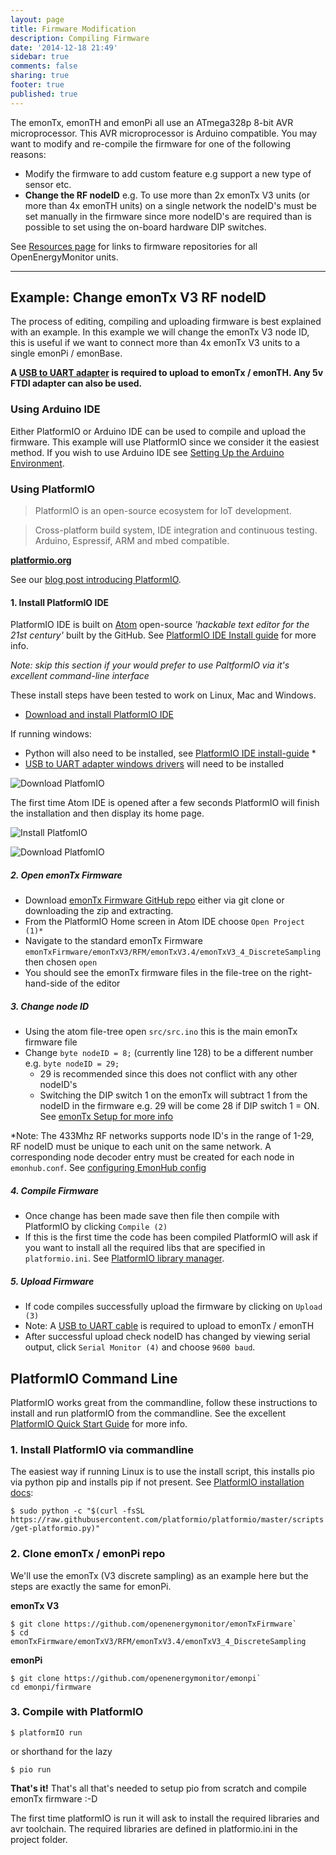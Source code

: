 ```yaml
---
layout: page
title: Firmware Modification
description: Compiling Firmware
date: '2014-12-18 21:49'
sidebar: true
comments: false
sharing: true
footer: true
published: true
---
```


The emonTx, emonTH and emonPi all use an ATmega328p 8-bit AVR microprocessor. This AVR microprocessor is Arduino compatible. You may want to modify and re-compile the firmware for one of the following reasons:

- Modify the firmware to add custom feature e.g support a new type of sensor etc.
- **Change the RF nodeID** e.g. To use more than 2x emonTx V3 units (or more than 4x emonTH units) on a single network the nodeID's must be set manually in the firmware since more nodeID's are required than is possible to set using the on-board hardware DIP switches.

See [Resources page](/technical/resources) for links to firmware repositories for all OpenEnergyMonitor units.  

***

## Example: Change emonTx V3 RF nodeID

The process of editing, compiling and uploading firmware is best explained with an example. In this example we will change the emonTx V3 node ID, this is useful if we want to connect more than 4x emonTx V3 units to a single emonPi / emonBase.

 **A [USB to UART adapter](https://shop.openenergymonitor.com/programmers) is required to upload to emonTx / emonTH. Any 5v FTDI adapter can also be used.**

### Using Arduino IDE

Either PlatformIO or Arduino IDE can be used to compile and upload the firmware. This example will use PlatformIO since we consider it the easiest method. If you wish to use Arduino IDE see [Setting Up the Arduino Environment](https://openenergymonitor.org/emon/buildingblocks/setting-up-the-arduino-environment).

### Using PlatformIO

> PlatformIO is an open-source ecosystem for IoT development.

> Cross-platform build system, IDE integration and continuous testing. Arduino, Espressif, ARM and mbed compatible.

[**platformio.org**](https://platformio.org)

See our [blog post introducing PlatformIO](https://blog.openenergymonitor.org/2016/06/platformio/).


#### 1. Install PlatformIO IDE

PlatformIO IDE is built on [Atom](https://atom.io) open-source *'hackable text editor for the 21st century'* built by the GitHub. See [PlatformIO IDE Install guide](http://docs.platformio.org/en/latest/ide/atom.html#ide-atom) for more info.

*Note: skip this section if your would prefer to use PaltformIO via it's excellent command-line interface*

These install steps have been tested to work on Linux, Mac and Windows.

- [Download and install PlatformIO IDE](http://platformio.org/platformio-ide)

If running windows:
- Python will also need to be installed, see [PlatformIO IDE install-guide](http://platformio.org/platformio-id) *
- [USB to UART adapter windows drivers](http://www.silabs.com/products/mcu/Pages/USBtoUARTBridgeVCPDrivers.aspx) will need to be installed



![Download PlatfomIO](/images/technical/pio-ide-download.png)

The first time Atom IDE is opened after a few seconds PlatformIO will finish the installation and then display its home page.

![Install PlatfomIO](/images/technical/pioide-installing.png)

![Download PlatfomIO](/images/technical/pioopen.png)

##### 2. Open emonTx Firmware

- Download [emonTx Firmware GitHub repo](github.com/openenergymonitor/emontxFirmware/) either via git clone or downloading the zip and extracting.
- From the PlatformIO Home screen in Atom IDE choose `Open Project (1)*`
- Navigate to the standard emonTx Firmware `emonTxFirmware/emonTxV3/RFM/emonTxV3.4/emonTxV3_4_DiscreteSampling` then chosen `open`
- You should see the emonTx firmware files in the file-tree on the right-hand-side of the editor


##### 3. Change node ID

- Using the atom file-tree open `src/src.ino` this is the main emonTx firmware file
- Change `byte nodeID = 8;` (currently line 128) to be a different number e.g. `byte nodeID = 29;`
  - 29 is recommended since this does not conflict with any other nodeID's
  - Switching the DIP switch 1 on the emonTx will subtract 1 from the nodeID in the firmware e.g. 29 will be come 28 if DIP switch 1 = ON. See [emonTx Setup for more info](http://guide.openenergymonitor.org/setup/emontx/)

*Note: The 433Mhz RF networks supports node ID's in the range of 1-29, RF nodeID must be unique to each unit on the same network. A corresponding node decoder entry must be created for each node in `emonhub.conf`. See [configuring EmonHub config](https://github.com/openenergymonitor/emonhub/blob/emon-pi/configuration.md)

##### 4. Compile Firmware

- Once change has been made save then file then compile with PlatformIO by clicking `Compile (2)`
 - If this is the first time the code has been compiled PlatformIO will ask if you want to install all the required libs that are specified in `platformio.ini`. See [PlatformIO library manager](http://platformio.org/lib).

##### 5. Upload Firmware

- If code compiles successfully upload the firmware by clicking on `Upload (3)`
 - Note: A [USB to UART cable](https://shop.openenergymonitor.com/programmers) is required to upload to emonTx / emonTH
- After successful upload check nodeID has changed by viewing serial output, click `Serial Monitor (4)` and choose `9600 baud`.



## PlatformIO Command Line

PlatformIO works great from the commandline, follow these instructions to install and run platformIO from the commandline. See the excellent [PlatformIO Quick Start Guide](http://docs.platformio.org/en/latest/quickstart.html) for more info.

### 1. Install PlatformIO via commandline

The easiest way if running Linux is to use the install script, this installs pio via python pip and installs pip if not present. See [PlatformIO installation docs](http://docs.platformio.org/en/latest/installation.html#installer-script):

`$ sudo python -c "$(curl -fsSL https://raw.githubusercontent.com/platformio/platformio/master/scripts/get-platformio.py)"`

### 2. Clone emonTx / emonPi repo

We'll use the emonTx (V3 discrete sampling) as an example here but the steps are exactly the same for emonPi.

**emonTx V3**

```
$ git clone https://github.com/openenergymonitor/emonTxFirmware`
$ cd emonTxFirmware/emonTxV3/RFM/emonTxV3.4/emonTxV3_4_DiscreteSampling
```

**emonPi**

```
$ git clone https://github.com/openenergymonitor/emonpi`
cd emonpi/firmware
```

### 3. Compile with PlatformIO

`$ platformIO run`

or shorthand for the lazy

`$ pio run`

**That's it!** That's all that's needed to setup pio from scratch and compile emonTx firmware :-D

The first time platformIO is run it will ask to install the required libraries  and avr toolchain. The required libraries are defined in platformio.ini in the project folder.
